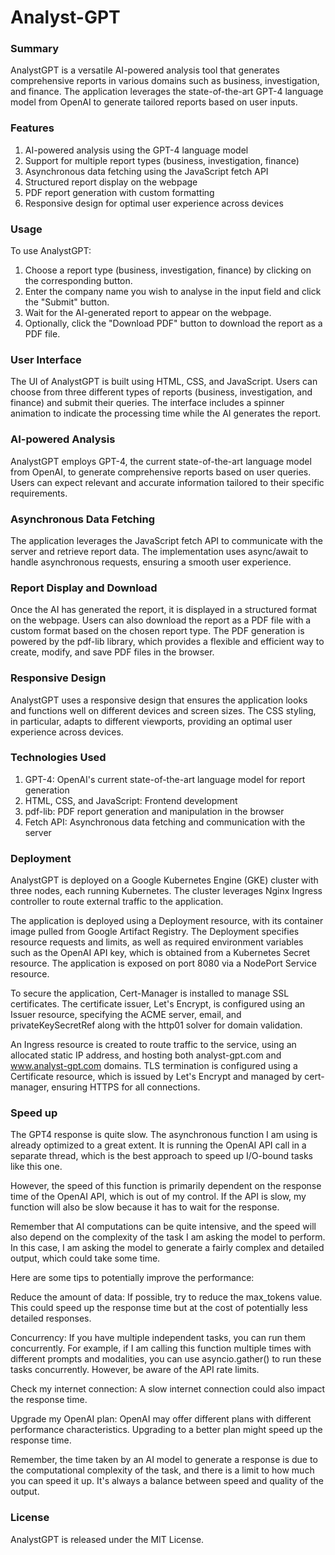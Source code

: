 # Analyst-GPT

### Summary
AnalystGPT is a versatile AI-powered analysis tool that generates comprehensive reports in various domains such as business, investigation, and finance. The application leverages the state-of-the-art GPT-4 language model from OpenAI to generate tailored reports based on user inputs.

### Features
1. AI-powered analysis using the GPT-4 language model
2. Support for multiple report types (business, investigation, finance)
3. Asynchronous data fetching using the JavaScript fetch API
4. Structured report display on the webpage
5. PDF report generation with custom formatting
6. Responsive design for optimal user experience across devices

### Usage
To use AnalystGPT:

1. Choose a report type (business, investigation, finance) by clicking on the corresponding button.
2. Enter the company name you wish to analyse in the input field and click the "Submit" button.
3. Wait for the AI-generated report to appear on the webpage.
4. Optionally, click the "Download PDF" button to download the report as a PDF file.

### User Interface
The UI of AnalystGPT is built using HTML, CSS, and JavaScript. Users can choose from three different types of reports (business, investigation, and finance) and submit their queries. The interface includes a spinner animation to indicate the processing time while the AI generates the report.

### AI-powered Analysis
AnalystGPT employs GPT-4, the current state-of-the-art language model from OpenAI, to generate comprehensive reports based on user queries. Users can expect relevant and accurate information tailored to their specific requirements.

### Asynchronous Data Fetching
The application leverages the JavaScript fetch API to communicate with the server and retrieve report data. The implementation uses async/await to handle asynchronous requests, ensuring a smooth user experience.

### Report Display and Download
Once the AI has generated the report, it is displayed in a structured format on the webpage. Users can also download the report as a PDF file with a custom format based on the chosen report type. The PDF generation is powered by the pdf-lib library, which provides a flexible and efficient way to create, modify, and save PDF files in the browser.

### Responsive Design
AnalystGPT uses a responsive design that ensures the application looks and functions well on different devices and screen sizes. The CSS styling, in particular, adapts to different viewports, providing an optimal user experience across devices.

### Technologies Used
1. GPT-4: OpenAI's current state-of-the-art language model for report generation
2. HTML, CSS, and JavaScript: Frontend development
3. pdf-lib: PDF report generation and manipulation in the browser
4. Fetch API: Asynchronous data fetching and communication with the server

### Deployment
AnalystGPT is deployed on a Google Kubernetes Engine (GKE) cluster with three nodes, each running Kubernetes. The cluster leverages Nginx Ingress controller to route external traffic to the application.

The application is deployed using a Deployment resource, with its container image pulled from Google Artifact Registry. The Deployment specifies resource requests and limits, as well as required environment variables such as the OpenAI API key, which is obtained from a Kubernetes Secret resource. The application is exposed on port 8080 via a NodePort Service resource.

To secure the application, Cert-Manager is installed to manage SSL certificates. The certificate issuer, Let's Encrypt, is configured using an Issuer resource, specifying the ACME server, email, and privateKeySecretRef along with the http01 solver for domain validation.

An Ingress resource is created to route traffic to the service, using an allocated static IP address, and hosting both analyst-gpt.com and www.analyst-gpt.com domains. TLS termination is configured using a Certificate resource, which is issued by Let's Encrypt and managed by cert-manager, ensuring HTTPS for all connections.

### Speed up

The GPT4 response is quite slow.  The asynchronous function I am using is already optimized to a great extent. It is running the OpenAI API call in a separate thread, which is the best approach to speed up I/O-bound tasks like this one.

However, the speed of this function is primarily dependent on the response time of the OpenAI API, which is out of my control. If the API is slow, my function will also be slow because it has to wait for the response.

Remember that AI computations can be quite intensive, and the speed will also depend on the complexity of the task I am asking the model to perform. In this case, I am asking the model to generate a fairly complex and detailed output, which could take some time.

Here are some tips to potentially improve the performance:

Reduce the amount of data: If possible, try to reduce the max_tokens value. This could speed up the response time but at the cost of potentially less detailed responses.

Concurrency: If you have multiple independent tasks, you can run them concurrently. For example, if I am calling this function multiple times with different prompts and modalities, you can use asyncio.gather() to run these tasks concurrently. However, be aware of the API rate limits.

Check my internet connection: A slow internet connection could also impact the response time.

Upgrade my OpenAI plan: OpenAI may offer different plans with different performance characteristics. Upgrading to a better plan might speed up the response time.

Remember, the time taken by an AI model to generate a response is due to the computational complexity of the task, and there is a limit to how much you can speed it up. It's always a balance between speed and quality of the output.

### License
AnalystGPT is released under the MIT License.
